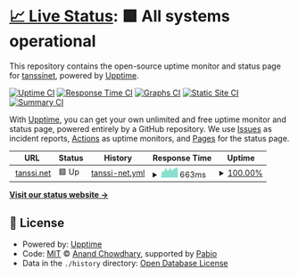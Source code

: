 # [📈 Live Status](https://status.tanssi.net): <!--live status--> **🟩 All systems operational**

This repository contains the open-source uptime monitor and status page for [tanssinet](https://status.tanssi.net), powered by [Upptime](https://github.com/upptime/upptime).

[![Uptime CI](https://github.com/tanssinet/tanssinet/workflows/Uptime%20CI/badge.svg)](https://github.com/tanssinet/tanssinet/actions?query=workflow%3A%22Uptime+CI%22)
[![Response Time CI](https://github.com/tanssinet/tanssinet/workflows/Response%20Time%20CI/badge.svg)](https://github.com/tanssinet/tanssinet/actions?query=workflow%3A%22Response+Time+CI%22)
[![Graphs CI](https://github.com/tanssinet/tanssinet/workflows/Graphs%20CI/badge.svg)](https://github.com/tanssinet/tanssinet/actions?query=workflow%3A%22Graphs+CI%22)
[![Static Site CI](https://github.com/tanssinet/tanssinet/workflows/Static%20Site%20CI/badge.svg)](https://github.com/tanssinet/tanssinet/actions?query=workflow%3A%22Static+Site+CI%22)
[![Summary CI](https://github.com/tanssinet/tanssinet/workflows/Summary%20CI/badge.svg)](https://github.com/tanssinet/tanssinet/actions?query=workflow%3A%22Summary+CI%22)

With [Upptime](https://upptime.js.org), you can get your own unlimited and free uptime monitor and status page, powered entirely by a GitHub repository. We use [Issues](https://github.com/tanssinet/tanssinet/issues) as incident reports, [Actions](https://github.com/tanssinet/tanssinet/actions) as uptime monitors, and [Pages](https://status.tanssi.net) for the status page.

<!--start: status pages-->
<!-- This summary is generated by Upptime (https://github.com/upptime/upptime) -->
<!-- Do not edit this manually, your changes will be overwritten -->
<!-- prettier-ignore -->
| URL | Status | History | Response Time | Uptime |
| --- | ------ | ------- | ------------- | ------ |
| <img alt="" src="https://icons.duckduckgo.com/ip3/tanssi.net.ico" height="13"> [tanssi.net](https://tanssi.net) | 🟩 Up | [tanssi-net.yml](https://github.com/tanssinet/up/commits/HEAD/history/tanssi-net.yml) | <details><summary><img alt="Response time graph" src="./graphs/tanssi-net/response-time-week.png" height="20"> 663ms</summary><br><a href="https://status.tanssi.io/history/tanssi-net"><img alt="Response time 663" src="https://img.shields.io/endpoint?url=https%3A%2F%2Fraw.githubusercontent.com%2Ftanssinet%2Fup%2FHEAD%2Fapi%2Ftanssi-net%2Fresponse-time.json"></a><br><a href="https://status.tanssi.io/history/tanssi-net"><img alt="24-hour response time 663" src="https://img.shields.io/endpoint?url=https%3A%2F%2Fraw.githubusercontent.com%2Ftanssinet%2Fup%2FHEAD%2Fapi%2Ftanssi-net%2Fresponse-time-day.json"></a><br><a href="https://status.tanssi.io/history/tanssi-net"><img alt="7-day response time 663" src="https://img.shields.io/endpoint?url=https%3A%2F%2Fraw.githubusercontent.com%2Ftanssinet%2Fup%2FHEAD%2Fapi%2Ftanssi-net%2Fresponse-time-week.json"></a><br><a href="https://status.tanssi.io/history/tanssi-net"><img alt="30-day response time 663" src="https://img.shields.io/endpoint?url=https%3A%2F%2Fraw.githubusercontent.com%2Ftanssinet%2Fup%2FHEAD%2Fapi%2Ftanssi-net%2Fresponse-time-month.json"></a><br><a href="https://status.tanssi.io/history/tanssi-net"><img alt="1-year response time 663" src="https://img.shields.io/endpoint?url=https%3A%2F%2Fraw.githubusercontent.com%2Ftanssinet%2Fup%2FHEAD%2Fapi%2Ftanssi-net%2Fresponse-time-year.json"></a></details> | <details><summary><a href="https://status.tanssi.io/history/tanssi-net">100.00%</a></summary><a href="https://status.tanssi.io/history/tanssi-net"><img alt="All-time uptime 100.00%" src="https://img.shields.io/endpoint?url=https%3A%2F%2Fraw.githubusercontent.com%2Ftanssinet%2Fup%2FHEAD%2Fapi%2Ftanssi-net%2Fuptime.json"></a><br><a href="https://status.tanssi.io/history/tanssi-net"><img alt="24-hour uptime 100.00%" src="https://img.shields.io/endpoint?url=https%3A%2F%2Fraw.githubusercontent.com%2Ftanssinet%2Fup%2FHEAD%2Fapi%2Ftanssi-net%2Fuptime-day.json"></a><br><a href="https://status.tanssi.io/history/tanssi-net"><img alt="7-day uptime 100.00%" src="https://img.shields.io/endpoint?url=https%3A%2F%2Fraw.githubusercontent.com%2Ftanssinet%2Fup%2FHEAD%2Fapi%2Ftanssi-net%2Fuptime-week.json"></a><br><a href="https://status.tanssi.io/history/tanssi-net"><img alt="30-day uptime 100.00%" src="https://img.shields.io/endpoint?url=https%3A%2F%2Fraw.githubusercontent.com%2Ftanssinet%2Fup%2FHEAD%2Fapi%2Ftanssi-net%2Fuptime-month.json"></a><br><a href="https://status.tanssi.io/history/tanssi-net"><img alt="1-year uptime 100.00%" src="https://img.shields.io/endpoint?url=https%3A%2F%2Fraw.githubusercontent.com%2Ftanssinet%2Fup%2FHEAD%2Fapi%2Ftanssi-net%2Fuptime-year.json"></a></details>

<!--end: status pages-->

[**Visit our status website →**](https://status.tanssi.net)

## 📄 License

- Powered by: [Upptime](https://github.com/upptime/upptime)
- Code: [MIT](./LICENSE) © [Anand Chowdhary](https://anandchowdhary.com), supported by [Pabio](https://pabio.com)
- Data in the `./history` directory: [Open Database License](https://opendatacommons.org/licenses/odbl/1-0/)
